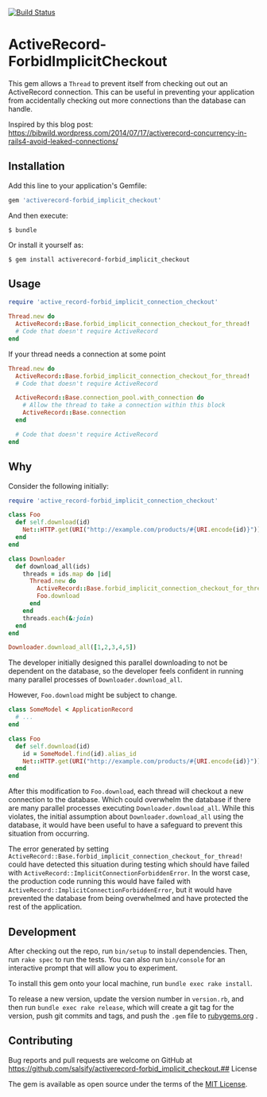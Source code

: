 [![Build Status](https://travis-ci.org/salsify/activerecord-forbid_implicit_connection_checkout.svg?branch=master)](https://travis-ci.org/salsify/activerecord-forbid_implicit_connection_checkout)

# ActiveRecord-ForbidImplicitCheckout

This gem allows a `Thread` to prevent itself from checking out out an ActiveRecord connection. This can be useful
in preventing your application from accidentally checking out more connections than the database can handle.

Inspired by this blog post: https://bibwild.wordpress.com/2014/07/17/activerecord-concurrency-in-rails4-avoid-leaked-connections/

## Installation

Add this line to your application's Gemfile:

```ruby
gem 'activerecord-forbid_implicit_checkout'
```

And then execute:

    $ bundle

Or install it yourself as:

    $ gem install activerecord-forbid_implicit_checkout

## Usage

```ruby
require 'active_record-forbid_implicit_connection_checkout'

Thread.new do
  ActiveRecord::Base.forbid_implicit_connection_checkout_for_thread!
  # Code that doesn't require ActiveRecord
end
```

If your thread needs a connection at some point
```ruby
Thread.new do
  ActiveRecord::Base.forbid_implicit_connection_checkout_for_thread!
  # Code that doesn't require ActiveRecord

  ActiveRecord::Base.connection_pool.with_connection do
    # Allow the thread to take a connection within this block
    ActiveRecord::Base.connection
  end

  # Code that doesn't require ActiveRecord
end
```

## Why
Consider the following initially:

```ruby
require 'active_record-forbid_implicit_connection_checkout'

class Foo
  def self.download(id)
    Net::HTTP.get(URI("http://example.com/products/#{URI.encode(id)}"))
  end
end

class Downloader
  def download_all(ids)
    threads = ids.map do |id|
      Thread.new do
        ActiveRecord::Base.forbid_implicit_connection_checkout_for_thread!
        Foo.download
      end
    end
    threads.each(&:join)
  end
end

Downloader.download_all([1,2,3,4,5])
```

The developer initially designed this parallel downloading to not be dependent on the database, so the developer feels confident in running
many parallel processes of `Downloader.download_all`.

However, `Foo.download` might be subject to change.

```ruby
class SomeModel < ApplicationRecord
  # ...
end

class Foo
  def self.download(id)
    id = SomeModel.find(id).alias_id
    Net::HTTP.get(URI("http://example.com/products/#{URI.encode(id)}"))
  end
end
```

After this modification to `Foo.download`, each thread will checkout a new connection to the database. Which could
overwhelm the database if there are many parallel processes executing `Downloader.download_all`. While this violates,
the initial assumption about `Downloader.download_all` using the database, it would have been useful to have a safeguard to prevent
this situation from occurring.

The error generated by setting `ActiveRecord::Base.forbid_implicit_connection_checkout_for_thread!` could have detected
 this situation during testing which should have failed with `ActiveRecord::ImplicitConnectionForbiddenError`. In the
 worst case, the production code running this would have failed with `ActiveRecord::ImplicitConnectionForbiddenError`,
 but it would have prevented the database from being overwhelmed and have protected the rest of the application.

## Development

After checking out the repo, run `bin/setup` to install dependencies. Then,
run `rake spec` to run the tests. You can also run `bin/console` for an
interactive prompt that will allow you to experiment.

To install this gem onto your local machine, run `bundle exec rake install`.

To release a new version, update the version number in `version.rb`, and then
run `bundle exec rake release`, which will create a git tag for the version,
push git commits and tags, and push the `.gem` file to
[rubygems.org](https://rubygems.org)
.

## Contributing

Bug reports and pull requests are welcome on GitHub at
https://github.com/salsify/activerecord-forbid_implicit_checkout.## License

The gem is available as open source under the terms of the
[MIT License](http://opensource.org/licenses/MIT).

